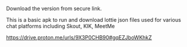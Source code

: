 Download the version from secure link. 

This is a basic apk to run and download lottie json files used for various chat platforms including Skout, KIK, MeetMe

https://drive.proton.me/urls/9X3P0CHB90#gqEZJboWKhkZ


